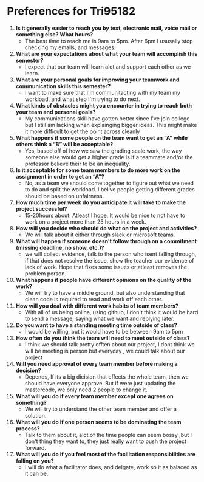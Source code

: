 # Preferences for Tri95182

1. __Is it generally easier to reach you by text, electronic mail, voice mail or something else?  What hours?__ 
   * The best time to reach me is 9am to 5pm. After 6pm I ususally stop checking my emails, and messages.
1. __What are your expectations about what your team will accomplish this semester?__ 
   * I expect that our team will learn alot and support each other as we learn. 
1. __What are your personal goals for improving your teamwork and communication skills this semester?__ 
   * I want to make sure that I'm communitacting with my team my workload, and what step I'm trying to do next.
1. __What kinds of obstacles might you encounter in trying to reach both your team and personal goals?__ 
   * My communications skill have gotten better since I've join college but I still am lacking when explainging bigger ideas. This might make it more difficult to get the point across cleanly
1. __What happens if some people on the team want to get an “A” while others think a “B” will be acceptable?__ 
   * Yes, based off of how we saw the grading scale work, the way someone else would get a higher grade is if a teammate and/or the professor believe their to be an inequality. 
1. __Is it acceptable for some team members to do more work on the assignment in order to get an “A”?__ 
   * No, as a team we should come together to figure out what we need to do and split the workload. I belive people getting different grades should be based on unfairness.
1. __How much time per week do you anticipate it will take to make the project successful?__ 
   * 15-20hours about. Atleast I hope, It would be nice to not have to work on a project more than 25 hours in a week.
1. __How will you decide who should do what on the project and activities?__ 
   * We will talk about it either through slack or microsoft teams.
1. __What will happen if someone doesn’t follow through on a commitment (missing deadline, no show, etc.)?__ 
   * we will collect evidence, talk to the person who isent falling through, if that does not resolve the issue, show the teacher our evidence of lack of work. Hope that fixes some issues or atleast removes the problem person.
1. __What happens if people have different opinions on the quality of the work?__ 
   * We will try to have a middle ground, but also understanding that clean code is required to read and work off each other.
1. __How will you deal with different work habits of team members?__ 
   * With all of us being online, using github, I don't think it would be hard to send a message, saying what we want and replying later. 
1. __Do you want to have a standing meeting time outside of class?__ 
   * I would be willing, but it would have to be between 9am to 5pm
1. __How often do you think the team will need to meet outside of class?__ 
   * I think we should talk pretty offten about our project, I dont think we will be meeting is person but everyday , we could talk about our project
1. __Will you need approval of every team member before making a decision?__ 
   * Depends, If its a big dicision that effects the whole team, then we should have everyone approve. But if were just updating the mastercode, we only need 2 people to change it.
1. __What will you do if every team member except one agrees on something?__ 
   * We will try to understand the other team member and offer a solution.
1. __What will you do if one person seems to be dominating the team process?__ 
   * Talk to them about it, alot of the time people can seem bossy ,but I don't thing they want to, they just really want to push the project forward. 
1. __What will you do if you feel most of the facilitation responsibilities are falling on you?__ 
   * I will do what a facilitator does, and delgate, work so it as balaced as it can be.
